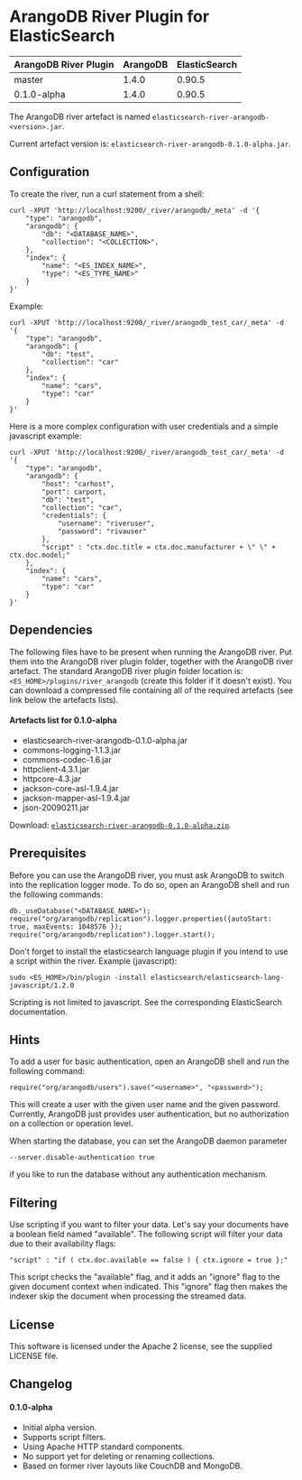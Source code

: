 ArangoDB River Plugin for ElasticSearch
=======================================

| ArangoDB River Plugin | ArangoDB | ElasticSearch |
|-----------------------|----------|---------------|
| master                | 1.4.0    | 0.90.5        |
| 0.1.0-alpha           | 1.4.0    | 0.90.5        |

The ArangoDB river artefact is named `elasticsearch-river-arangodb-<version>.jar`.

Current artefact version is: `elasticsearch-river-arangodb-0.1.0-alpha.jar`.

Configuration
-------------

To create the river, run a curl statement from a shell:

    curl -XPUT 'http://localhost:9200/_river/arangodb/_meta' -d '{
        "type": "arangodb", 
        "arangodb": { 
            "db": "<DATABASE_NAME>", 
            "collection": "<COLLECTION>", 
        }, 
        "index": { 
            "name": "<ES_INDEX_NAME>", 
            "type": "<ES_TYPE_NAME>" 
        }
    }'

Example:

    curl -XPUT 'http://localhost:9200/_river/arangodb_test_car/_meta' -d '{ 
        "type": "arangodb", 
        "arangodb": { 
            "db": "test", 
            "collection": "car"
        }, 
        "index": {
            "name": "cars", 
            "type": "car" 
        }
    }'
    
Here is a more complex configuration with user credentials and a simple javascript example:
    
    curl -XPUT 'http://localhost:9200/_river/arangodb_test_car/_meta' -d '{ 
        "type": "arangodb", 
        "arangodb": { 
            "host": "carhost",
            "port": carport,
            "db": "test", 
            "collection": "car",
            "credentials": {
                "username": "riveruser",
                "password": "rivauser"
            },
            "script" : "ctx.doc.title = ctx.doc.manufacturer + \" \" + ctx.doc.model;"
        }, 
        "index": {
            "name": "cars", 
            "type": "car" 
        }
    }'

Dependencies
------------

The following files have to be present when running the ArangoDB river. 
Put them into the ArangoDB river plugin folder, together with the ArangoDB river artefact.
The standard ArangoDB river plugin folder location is: `<ES_HOME>/plugins/river_arangodb` (create this folder if it doesn't exist).
You can download a compressed file containing all of the required artefacts (see link below the artefacts lists).

#### Artefacts list for 0.1.0-alpha

- elasticsearch-river-arangodb-0.1.0-alpha.jar
- commons-logging-1.1.3.jar
- commons-codec-1.6.jar
- httpclient-4.3.1.jar  
- httpcore-4.3.jar  
- jackson-core-asl-1.9.4.jar  
- jackson-mapper-asl-1.9.4.jar  
- json-20090211.jar

Download: [`elasticsearch-river-arangodb-0.1.0-alpha.zip`](http://www.arangodb.org/downloads/elasticsearch-river-arangodb-0.1.0-alpha.zip).
        
Prerequisites
-------------

Before you can use the ArangoDB river, you must ask ArangoDB to switch into the replication logger mode.
To do so, open an ArangoDB shell and run the following commands:

    db._useDatabase("<DATABASE_NAME>");
    require("org/arangodb/replication").logger.properties({autoStart: true, maxEvents: 1048576 });
    require("org/arangodb/replication").logger.start();

Don't forget to install the elasticsearch language plugin if you intend to use a script within the river.
Example (javascript):

    sudo <ES_HOME>/bin/plugin -install elasticsearch/elasticsearch-lang-javascript/1.2.0
  
Scripting is not limited to javascript. See the corresponding ElasticSearch documentation.

Hints
-----

To add a user for basic authentication, open an ArangoDB shell and run the following command:

    require("org/arangodb/users").save("<username>", "<password>");

This will create a user with the given user name and the given password. 
Currently, ArangoDB just provides user authentication, but no authorization on a collection or operation level.

When starting the database, you can set the ArangoDB daemon parameter

    --server.disable-authentication true

if you like to run the database without any authentication mechanism.

Filtering
----------

Use scripting if you want to filter your data. Let's say your documents have a boolean field named "available". 
The following script will filter your data due to their availability flags:

    "script" : "if ( ctx.doc.available == false ) { ctx.ignore = true };"

This script checks the "available" flag, and it adds an "ignore" flag to the given document context when indicated.
This "ignore" flag then makes the indexer skip the document when processing the streamed data.

License
-------

This software is licensed under the Apache 2 license, see the supplied LICENSE file.

Changelog
---------

#### 0.1.0-alpha 
- Initial alpha version.
- Supports script filters.
- Using Apache HTTP standard components.
- No support yet for deleting or renaming collections.
- Based on former river layouts like CouchDB and MongoDB.
